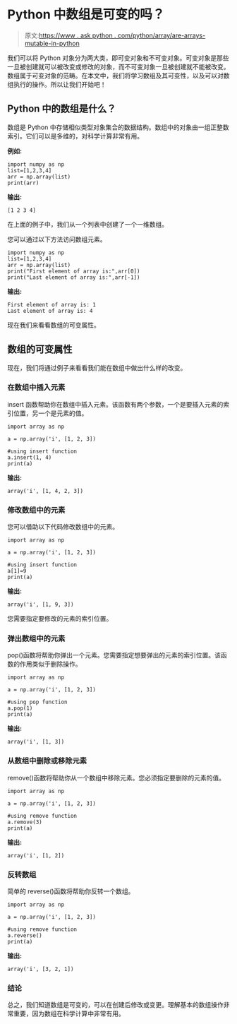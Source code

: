 # Python 中数组是可变的吗？

> 原文:[https://www . ask python . com/python/array/are-arrays-mutable-in-python](https://www.askpython.com/python/array/are-arrays-mutable-in-python)

我们可以将 Python 对象分为两大类，即可变对象和不可变对象。可变对象是那些一旦被创建就可以被改变或修改的对象，而不可变对象一旦被创建就不能被改变。数组属于可变对象的范畴。在本文中，我们将学习数组及其可变性，以及可以对数组执行的操作。所以让我们开始吧！

## Python 中的数组是什么？

数组是 Python 中存储相似类型对象集合的数据结构。数组中的对象由一组正整数索引。它们可以是多维的，对科学计算非常有用。

**例如:**

```
import numpy as np
list=[1,2,3,4]
arr = np.array(list)
print(arr)

```

**输出:**

```
[1 2 3 4]

```

在上面的例子中，我们从一个列表中创建了一个一维数组。

您可以通过以下方法访问数组元素。

```
import numpy as np
list=[1,2,3,4]
arr = np.array(list)
print("First element of array is:",arr[0]) 
print("Last element of array is:",arr[-1])

```

**输出:**

```
First element of array is: 1
Last element of array is: 4

```

现在我们来看看数组的可变属性。

## 数组的可变属性

现在，我们将通过例子来看看我们能在数组中做出什么样的改变。

### 在数组中插入元素

insert 函数帮助你在数组中插入元素。该函数有两个参数，一个是要插入元素的索引位置，另一个是元素的值。

```
import array as np

a = np.array('i', [1, 2, 3])

#using insert function
a.insert(1, 4)
print(a)

```

**输出:**

```
array('i', [1, 4, 2, 3])

```

### 修改数组中的元素

您可以借助以下代码修改数组中的元素。

```
import array as np

a = np.array('i', [1, 2, 3])

#using insert function
a[1]=9
print(a)

```

**输出:**

```
array('i', [1, 9, 3])

```

您需要指定要修改的元素的索引位置。

### 弹出数组中的元素

pop()函数将帮助你弹出一个元素。您需要指定想要弹出的元素的索引位置。该函数的作用类似于删除操作。

```
import array as np

a = np.array('i', [1, 2, 3])

#using pop function
a.pop(1)
print(a)

```

**输出:**

```
array('i', [1, 3])

```

### 从数组中删除或移除元素

remove()函数将帮助你从一个数组中移除元素。您必须指定要删除的元素的值。

```
import array as np

a = np.array('i', [1, 2, 3])

#using remove function
a.remove(3)
print(a)

```

**输出:**

```
array('i', [1, 2])

```

### 反转数组

简单的 reverse()函数将帮助你反转一个数组。

```
import array as np

a = np.array('i', [1, 2, 3])

#using remove function
a.reverse()
print(a)

```

**输出:**

```
array('i', [3, 2, 1])

```

### 结论

总之，我们知道数组是可变的，可以在创建后修改或变更。理解基本的数组操作非常重要，因为数组在科学计算中非常有用。